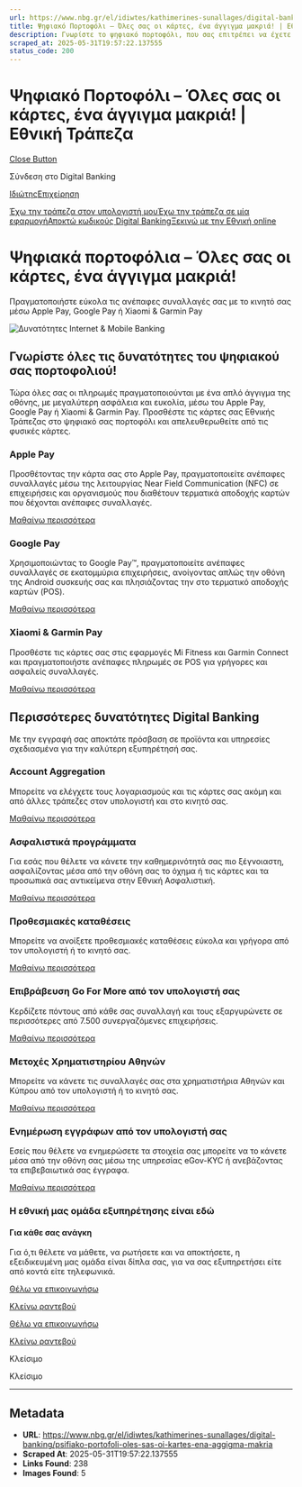 ```yaml
---
url: https://www.nbg.gr/el/idiwtes/kathimerines-sunallages/digital-banking/psifiako-portofoli-oles-sas-oi-kartes-ena-aggigma-makria
title: Ψηφιακό Πορτοφόλι – Όλες σας οι κάρτες, ένα άγγιγμα μακριά! | Εθνική Τράπεζα
description: Γνωρίστε το ψηφιακό πορτοφόλι, που σας επιτρέπει να έχετε όλες σας τις κάρτες ένα άγγιγμα μακριά. Μπείτε στο nbg.gr για περισσότερα!
scraped_at: 2025-05-31T19:57:22.137555
status_code: 200
---
```


# Ψηφιακό Πορτοφόλι – Όλες σας οι κάρτες, ένα άγγιγμα μακριά! | Εθνική Τράπεζα

[Close Button](#)

Σύνδεση στο Digital Banking

[Ιδιώτης](https://ibank.nbg.gr/web/?loginType=retail)[Επιχείρηση](https://ibank.nbg.gr/web/?loginType=corporate)

[Έχω την τράπεζα στον υπολογιστή μου](/el/idiwtes/kathimerines-sunallages/digital-banking/internet-banking)[Έχω την τράπεζα σε μία εφαρμογή](/el/idiwtes/kathimerines-sunallages/digital-banking/mobile-banking)[Αποκτώ κωδικούς Digital Banking](/el/idiwtes/kathimerines-sunallages/digital-banking/dunatotites-internet-mobile-banking/ekdosi-kwdikwn-digital-banking)[Ξεκινώ με την Εθνική online](/el/idiwtes/kathimerines-sunallages/digital-banking/ksekiniste-me-thn-ethniki-online)

# Ψηφιακά πορτοφόλια – Όλες σας οι κάρτες, ένα άγγιγμα μακριά!

Πραγματοποιήστε εύκολα τις ανέπαφες συναλλαγές σας με το κινητό σας μέσω Apple Pay, Google Pay ή Xiaomi & Garmin Pay

![Δυνατότητες Internet & Mobile Banking](https://www.nbg.gr/-/jssmedia/Images/idiwtes/kathimerines-sunallages/digital-banking/dunatotites-internet-mobile-banking/NBG-laptop-and-hand-800x800-dynatothtes-internet-mobile-GR-rev.png?h=800&iar=0&w=800&rev=d1e7bee8bfe74a759271a6540529e4ed&hash=0DB98DE606F634ADB74DC868FE0489DF)

## Γνωρίστε όλες τις δυνατότητες του ψηφιακού σας πορτοφολιού!

Τώρα όλες σας οι πληρωμές πραγματοποιούνται με ένα απλό άγγιγμα της οθόνης, με μεγαλύτερη ασφάλεια και ευκολία, μέσω του Apple Pay, Google Pay ή Xiaomi & Garmin Pay. Προσθέστε τις κάρτες σας Εθνικής Τράπεζας στο ψηφιακό σας πορτοφόλι και απελευθερωθείτε από τις φυσικές κάρτες.

### Apple Pay

Προσθέτοντας την κάρτα σας στο Apple Pay, πραγματοποιείτε ανέπαφες συναλλαγές μέσω της λειτουργίας Near Field Communication (NFC) σε επιχειρήσεις και οργανισμούς που διαθέτουν τερματικά αποδοχής καρτών που δέχονται ανέπαφες συναλλαγές.

[ Μαθαίνω περισσότερα ](/el/idiwtes/kathimerines-sunallages/digital-banking/dunatotites-internet-mobile-banking/apple-pay)

### Google Pay

Χρησιμοποιώντας το Google Pay™, πραγματοποιείτε ανέπαφες συναλλαγές σε εκατομμύρια επιχειρήσεις, ανοίγοντας απλώς την οθόνη της Android συσκευής σας και πλησιάζοντας την στο τερματικό αποδοχής καρτών (POS).

[ Μαθαίνω περισσότερα ](/el/idiwtes/kathimerines-sunallages/digital-banking/dunatotites-internet-mobile-banking/google-pay)

### Xiaomi & Garmin Pay

Προσθέστε τις κάρτες σας στις εφαρμογές Mi Fitness και Garmin Connect και πραγματοποιήστε ανέπαφες πληρωμές σε POS για γρήγορες και ασφαλείς συναλλαγές.

[ Μαθαίνω περισσότερα ](/el/idiwtes/kathimerines-sunallages/digital-banking/dunatotites-internet-mobile-banking/garmin-xiaomi-pay-anepafes-sunallages)

## Περισσότερες δυνατότητες Digital Banking

Με την εγγραφή σας αποκτάτε πρόσβαση σε προϊόντα και υπηρεσίες σχεδιασμένα για την καλύτερη εξυπηρέτησή σας.

### Account Aggregation

Μπορείτε να ελέγχετε τους λογαριασμούς και τις κάρτες σας ακόμη και από άλλες τράπεζες στον υπολογιστή και στο κινητό σας. 

[Μαθαίνω περισσότερα ](/el/idiwtes/kathimerines-sunallages/digital-banking/dunatotites-internet-mobile-banking/upiresia-account-aggregation "Μαθαίνω περισσότερα ")

### Ασφαλιστικά προγράμματα

Για εσάς που θέλετε να κάνετε την καθημερινότητά σας πιο ξέγνοιαστη, ασφαλίζοντας μέσα από την οθόνη σας το όχημα ή τις κάρτες και τα προσωπικά σας αντικείμενα στην Εθνική Ασφαλιστική.

[Μαθαίνω περισσότερα ](/el/idiwtes/asfalistika-programmata "Μαθαίνω περισσότερα ")

### Προθεσμιακές καταθέσεις 

Μπορείτε να ανοίξετε προθεσμιακές καταθέσεις εύκολα και γρήγορα από τον υπολογιστή ή το κινητό σας.

[Μαθαίνω περισσότερα ](/el/idiwtes/kathimerines-sunallages/digital-banking/dunatotites-internet-mobile-banking/prothesmiakes-katatheseis-mesw-digital-banking "Μαθαίνω περισσότερα ")

### Επιβράβευση Go For More από τον υπολογιστή σας 

Κερδίζετε πόντους από κάθε σας συναλλαγή και τους εξαργυρώνετε σε περισσότερες από 7.500 συνεργαζόμενες επιχειρήσεις. 

[Μαθαίνω περισσότερα ](/el/go4more "Μαθαίνω περισσότερα ")

### Μετοχές Χρηματιστηρίου Αθηνών

Μπορείτε να κάνετε τις συναλλαγές σας στα χρηματιστήρια Αθηνών και Κύπρου από τον υπολογιστή ή το κινητό σας. 

[Μαθαίνω περισσότερα ](/el/idiwtes/kathimerines-sunallages/digital-banking/dunatotites-internet-mobile-banking/sunallages-me-metoxes-online "Μαθαίνω περισσότερα ")

### Ενημέρωση εγγράφων από τον υπολογιστή σας

Εσείς που θέλετε να ενημερώσετε τα στοιχεία σας μπορείτε να το κάνετε μέσα από την οθόνη σας μέσω της υπηρεσίας eGov-KYC ή ανεβάζοντας τα επιβεβαιωτικά σας έγγραφα.

[Μαθαίνω περισσότερα ](/el/idiwtes/kathimerines-sunallages/digital-banking/dunatotites-internet-mobile-banking/epikairopoiisi-stoixeiwn-sthn-ethniki-trapeza-meso-digital-banking "Μαθαίνω περισσότερα ")

### Η εθνική μας ομάδα εξυπηρέτησης είναι εδώ

#### Για κάθε σας ανάγκη

Για ό,τι θέλετε να μάθετε, να ρωτήσετε και να αποκτήσετε, η εξειδικευμένη μας ομάδα είναι δίπλα σας, για να σας εξυπηρετήσει είτε από κοντά είτε τηλεφωνικά.

[Θέλω να επικοινωνήσω](/el/footer/epikoinwnia)

[ Κλείνω ραντεβού ](#)

[Θέλω να επικοινωνήσω](/el/footer/epikoinwnia)

[ Κλείνω ραντεβού ](#)

Κλείσιμο

Κλείσιμο

---

## Metadata

- **URL**: https://www.nbg.gr/el/idiwtes/kathimerines-sunallages/digital-banking/psifiako-portofoli-oles-sas-oi-kartes-ena-aggigma-makria
- **Scraped At**: 2025-05-31T19:57:22.137555
- **Links Found**: 238
- **Images Found**: 5
